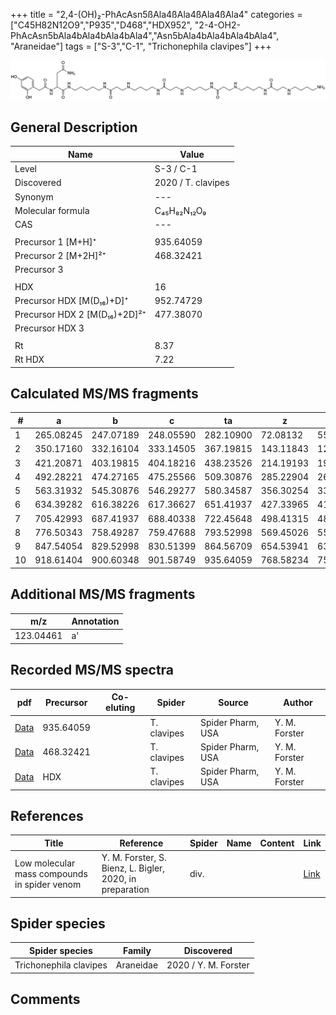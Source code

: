 +++
title = "2,4-(OH)₂-PhAcAsn5ßAla4ßAla4ßAla4ßAla4"
categories = ["C45H82N12O9","P935","D468","HDX952",
"2-4-OH2-PhAcAsn5bAla4bAla4bAla4bAla4","Asn5bAla4bAla4bAla4bAla4",
"Araneidae"]
tags = ["S-3","C-1",
"Trichonephila clavipes"]
+++

![](/img/2-4-OH2-PhAcAsn5bAla4bAla4bAla4bAla4.png)

## General Description

| Name                       | Value              |
|----------------------------|--------------------|
| Level                      | S-3 / C-1          |
| Discovered                 | 2020 / T. clavipes |
| Synonym                    | ---                |
| Molecular formula          | C₄₅H₈₂N₁₂O₉                   |
| CAS                        | ---                |
|                            |                    |
| Precursor 1 [M+H]⁺         | 935.64059                   |
| Precursor 2 [M+2H]²⁺       | 468.32421                   |
| Precursor 3                |                    |
|                            |                    |
| HDX                        | 16                   |
| Precursor HDX   [M(D₁₆)+D]⁺   | 952.74729                   |
| Precursor HDX 2 [M(D₁₆)+2D]²⁺ | 477.38070                   |
| Precursor HDX 3            |                    |
|                            |                    |
| Rt                         | 8.37                   |
| Rt HDX                     | 7.22                   |

## Calculated MS/MS fragments

| # | a         | b         | c         | ta        | z         | y         | tz        |
|---|-----------|-----------|-----------|-----------|-----------|-----------|-----------|
| 1 | 265.08245 | 247.07189 | 248.05590 | 282.10900 | 72.08132 | 55.05477 | 89.10787 |
| 2 | 350.17160 | 332.16104 | 333.14505 | 367.19815 | 143.11843 | 126.09188 | 160.14498 |
| 3 | 421.20871 | 403.19815 | 404.18216 | 438.23526 | 214.19193 | 197.16538 | 231.21848 |
| 4 | 492.28221 | 474.27165 | 475.25566 | 509.30876 | 285.22904 | 268.20249 | 302.25559 |
| 5 | 563.31932 | 545.30876 | 546.29277 | 580.34587 | 356.30254 | 339.27599 | 373.32909 |
| 6 | 634.39282 | 616.38226 | 617.36627 | 651.41937 | 427.33965 | 410.31310 | 444.36620 |
| 7 | 705.42993 | 687.41937 | 688.40338 | 722.45648 | 498.41315 | 481.38660 | 515.43970 |
| 8 | 776.50343 | 758.49287 | 759.47688 | 793.52998 | 569.45026 | 552.42371 | 586.47681 |
| 9 | 847.54054 | 829.52998 | 830.51399 | 864.56709 | 654.53941 | 637.51286 | 671.56596 |
| 10 | 918.61404 | 900.60348 | 901.58749 | 935.64059 | 768.58234 | 751.55579 | 785.60889 |

## Additional MS/MS fragments

| m/z       | Annotation |
|-----------|------------|
| 123.04461 | a'         |

## Recorded MS/MS spectra

| pdf                                             | Precursor | Co-eluting | Spider      | Source                       | Author        |
|-------------------------------------------------|-----------|------------|-------------|------------------------------|---------------|
| [Data](/pdf/N-clavipes/935_2-4-OH2-PhAcAsn5bAla4bAla4bAla4bAla4_Nc.pdf) | 935.64059 |           | T. clavipes | Spider Pharm, USA | Y. M. Forster |
| [Data](/pdf/N-clavipes/935_2-4-OH2-PhAcAsn5bAla4bAla4bAla4bAla4_Nc_2.pdf) | 468.32421 |           | T. clavipes | Spider Pharm, USA | Y. M. Forster |
| [Data](/pdf/N-clavipes/935_2-4-OH2-PhAcAsn5bAla4bAla4bAla4bAla4_Nc_HDX.pdf) | HDX |           | T. clavipes | Spider Pharm, USA | Y. M. Forster |


## References

| Title | Reference | Spider | Name | Content | Link |
|-------|-----------|--------|------|---------|------|
| Low molecular mass compounds in spider venom      | Y. M. Forster, S. Bienz, L. Bigler, 2020, in preparation          | div.       |   |   | [Link](unknown) |

## Spider species

| Spider species     | Family     | Discovered           |
|--------------------|------------|----------------------|
| Trichonephila clavipes | Araneidae | 2020 / Y. M. Forster |


## Comments